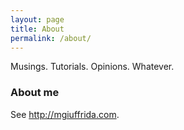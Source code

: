 ```yaml
---
layout: page
title: About
permalink: /about/
---
```


Musings. Tutorials. Opinions. Whatever.

### About me

See <http://mgiuffrida.com>.
